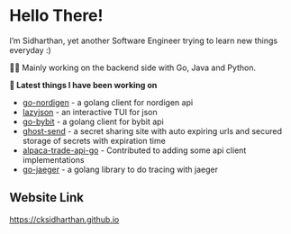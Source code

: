 # Hello There!

I’m Sidharthan, yet another Software Engineer trying to learn new things everyday :)

👨‍💻 Mainly working on the backend side with Go, Java and Python.

**🚀 Latest things I have been working on**

- [go-nordigen](https://github.com/cksidharthan/go-gocardless) - a golang client for nordigen api
- [lazyjson](https://github.com/cksidharthan/lazyjson) - an interactive TUI for json
- [go-bybit](https://github.com/cksidharthan/go-bybit) - a golang client for bybit api
- [ghost-send](https://github.com/cksidharthan/ghost-send) - a secret sharing site with auto expiring urls and secured storage of secrets with expiration time
- [alpaca-trade-api-go](https://github.com/alpacahq/alpaca-trade-api-go) - Contributed to adding some api client implementations
- [go-jaeger](https://github.com/cksidharthan/go-jaeger) - a golang library to do tracing with jaeger

## Website Link 
https://cksidharthan.github.io
